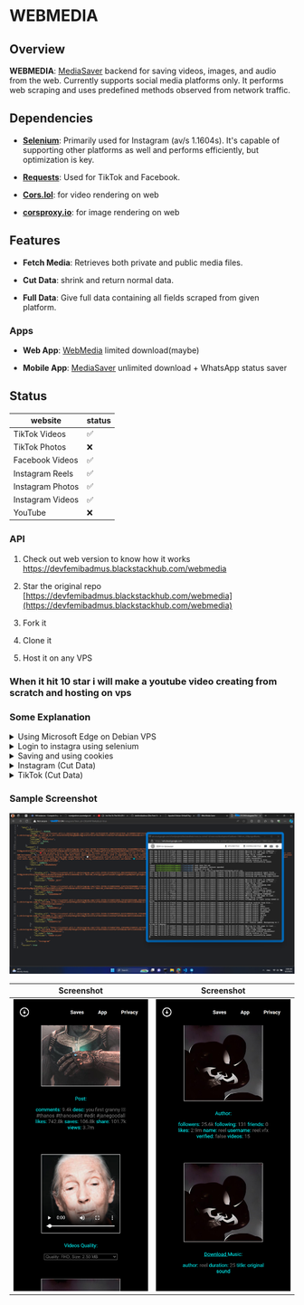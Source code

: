 # WEBMEDIA

## Overview

**WEBMEDIA**: [MediaSaver](https://github.com/devfemibadmus/mediasaver) backend for saving videos, images, and audio from the web. Currently supports social media platforms only. It performs web scraping and uses predefined methods observed from network traffic.


## Dependencies

- **[Selenium](https://github.com/SeleniumHQ/selenium)**: Primarily used for Instagram (av/s 1.1604s). It's capable of supporting other platforms as well and performs efficiently, but optimization is key.

- **[Requests](https://github.com/psf/requests)**: Used for TikTok and Facebook.

- **[Cors.lol](https://github.com/BradPerbs/cors.lol)**: for video rendering on web 

- **[corsproxy.io](https://github.com/cors-proxy/fix-cors-errors)**: for image rendering on web


## Features

-  **Fetch Media**: Retrieves both private and public media files.

-  **Cut Data**: shrink and return normal data.

-  **Full Data**: Give full data containing all fields scraped from given platform.


### Apps

-  **Web App**: [WebMedia](https://devfemibadmus.blackstackhub.com/webmedia) limited download(maybe)

-  **Mobile App**: [MediaSaver](https://github.com/devfemibadmus/mediasaver) unlimited download + WhatsApp status saver
  

## Status
|website| status |
|--|--|
| TikTok Videos |✅|
| TikTok Photos |❌|
| Facebook Videos |✅|
| Instagram Reels |✅|
| Instagram Photos |✅|
| Instagram Videos |✅|
| YouTube |❌|


### API


1. Check out web version to know how it works https://devfemibadmus.blackstackhub.com/webmedia

1. Star the original repo [https://devfemibadmus.blackstackhub.com/webmedia](https://devfemibadmus.blackstackhub.com/webmedia)

2. Fork it

3. Clone it

4. Host it on any VPS

### When it hit 10 star i will make a youtube video creating from scratch and hosting on vps

### Some Explanation

<details>
<summary>Using Microsoft Edge on Debian VPS</summary>

1. **Familiarize Yourself with Edge WebDriver and Selenium**

   Before proceeding, you might want to check out these issues on GitHub related to Edge WebDriver:
   - [No latest stable release for Linux · Issue #156](https://github.com/MicrosoftEdge/EdgeWebDriver/issues/156)
   - [How to determine the correct Microsoft Edge WebDriver version for a given Edge browser version · Issue #158](https://github.com/MicrosoftEdge/EdgeWebDriver/issues/158#issuecomment-2263769092)

2. **Install Microsoft Edge and Edge WebDriver on Debian**

   - First, add the Microsoft repository to your APT sources list:

     ```bash
     sudo nano /etc/apt/sources.list.d/microsoft-edge.list
     ```

     Add the following line:

     ```bash
     deb [arch=amd64] https://packages.microsoft.com/repos/edge stable main
     ```

     Then, download and add the Microsoft GPG key:

     ```bash
     wget -q https://packages.microsoft.com/keys/microsoft.asc -O microsoft.asc
     sudo gpg --dearmor -o /etc/apt/trusted.gpg.d/microsoft.gpg microsoft.asc
     ```

   - Update the APT package list and check for available versions of Microsoft Edge:

     ```bash
     sudo apt update
     apt list -a microsoft-edge-stable
     ```

   - Install the latest matching version of Microsoft Edge:

     ```bash
     sudo apt install microsoft-edge-stable=123.0.2420.97-1
     ```

   - Download the matching version of Edge WebDriver and install it:

     ```bash
     sudo wget https://msedgewebdriverstorage.blob.core.windows.net/edgewebdriver/123.0.2420.97/edgedriver_linux64.zip
     unzip edgedriver_linux64.zip
     sudo mv msedgedriver /usr/local/bin/
     ```

</details>

<details>
<summary>Login to instagra using selenium</summary>

```python
import time  # Imports the time module, used for adding delays in the script.
import pickle  # Imports the pickle module, used for serializing and deserializing objects.
import os  # Imports the os module, used for interacting with the operating system.
from selenium import webdriver  # Imports the webdriver module from Selenium, used for controlling web browsers.
from selenium.webdriver.common.by import By  # Imports By, which allows selecting elements by various attributes.
from selenium.webdriver.edge.options import Options  # Imports Options, which allows setting Edge browser options.
from selenium.webdriver.edge.service import Service  # Imports Service, which helps manage the Edge WebDriver service.
from selenium.webdriver.support.ui import WebDriverWait  # Imports WebDriverWait, used for waiting for conditions.
from selenium.webdriver.support import expected_conditions as EC  # Imports expected_conditions, which provides conditions to wait for.

class Instagram:
    def __init__(self, username=None, password=None):
        self.username = username  # Stores the username for Instagram login.
        self.password = password  # Stores the password for Instagram login.
        self.edge_options = Options()  # Creates an Options object for configuring Edge WebDriver.
        self.edge_options.use_chromium = True  # Configures the WebDriver to use Chromium-based Edge.
        self.edge_options.add_argument("--headless")  # Runs the browser in headless mode (without GUI).
        self.edge_options.add_argument("--mute-audio")  # Mutes any audio played by the browser.
        self.edge_options.add_argument("--disable-gpu")  # Disables GPU usage to avoid graphical issues.
        service = Service('/usr/local/bin/msedgedriver')  # Specifies the path to the Edge WebDriver executable.
        self.edge_options.add_experimental_option('excludeSwitches', ['enable-logging'])  # Disables certain logging options.
        self.browser = webdriver.Edge(service=service, options=self.edge_options)  # Creates a new Edge browser instance with the specified options.
        self.browser.set_script_timeout(50)  # Sets the maximum time to wait for scripts to execute.

        self.browser.get('https://www.instagram.com')  # Opens the Instagram login page.
        self.wait_for_page_load()  # Calls a method to wait until the page is fully loaded.
        self.login()  # Calls the login method to log into Instagram.

    def wait_for_page_load(self):
        WebDriverWait(self.browser, 10).until(
            lambda driver: driver.execute_script("return document.readyState") == "complete"
        )  # Waits until the page's JavaScript has finished loading.

    def login(self):
        # Enter username
        username_input = WebDriverWait(self.browser, 10).until(
            EC.presence_of_element_located((By.NAME, 'username'))
        )  # Waits for the username input field to appear and selects it.
        username_input.send_keys(self.username)  # Types the username into the input field.

        # Enter password
        password_input = self.browser.find_element(By.NAME, 'password')  # Finds the password input field.
        password_input.send_keys(self.password)  # Types the password into the input field.

        # Click login button
        login_button = self.browser.find_element(By.XPATH, "//button[@type='submit']")  # Finds the login button using XPath.
        login_button.click()  # Clicks the login button.

        # Wait for login to complete (home page or error message)
        self.wait_for_page_load()  # Waits until the next page is fully loaded.
        time.sleep(5)  # Add extra wait for redirection.

        # Check if login was successful
        if "https://www.instagram.com/" in self.browser.current_url:
            print("Login successful")
            print(self.browser.current_url)  # If extra param then account need auth 2FA very simple it can be solve easily hit me
        else:
            print("Login failed")

if __name__ == "__main__":
    username = "username"  # Placeholder for Instagram username.
    password = "passwd"  # Placeholder for Instagram password.

    insta_bot = Instagram(username, password)  # Creates an instance of the Instagram class and logs in with the provided credentials.

```
</details>

<details>
<summary>Saving and using cookies</summary>

```python
def save_cookies(self):
        try:
            print("Saving cookies to file...")
            with open("cookies.pkl", "wb") as f:
                pickle.dump(self.browser.get_cookies(), f)
            print("Cookies successfully saved.")
        except Exception as e:
            print(f"Error saving cookies: {e}")
```
#### Zoom and read log

![post and video quality](conf/image%20copy%205.png?raw=true)
</details>

<details>
<summary>Instagram (Cut Data)</summary>

```json

{

    "author": {

        "followers": 10142,

        "image": "https://instagram.flos5-3.fna.fbcdn.net/v/t51.28...",

        "name": "Nupat | Learn tech skills",

        "username": "nupat_technologies",

        "verified": false,

        "videos": 664

    },

    "content": {

        "cover": "https://instagram.flos5-2.fna.fbcdn.net/v/t51.2...",

        "desc": "The motivation to keep going always.\nWe are at it always, steady grinding 💪 💯",

        "id": "3423747737702041332",

        "likes": 12,

        "play": 82,

        "shortcode": "C-DmG16Rwb0",

        "views": 33

    },
 
    "media": [

        {

            "display_url": "https://instagram.flos5-3.fna.fbcdn.net/o1/v/t1...",

            "id": "3423747737702041332",

            "is_video": true,

           "shortcode": "C-DmG16Rwb0"

        }

    ],

    "platform": "instagram"

}

```
</details>

<details>
<summary>TikTok (Cut Data)</summary>

```json

{

    "author": {

        "followers": 38,

        "following": 3,

        "friends": 0,

        "image": "https://p16-sign-va.tiktokcdn.com/tos-maliva-avt...",

        "likes": 216,

        "name": "devfemibadmus",

        "username": "devfemibadmus",

        "verified": false,

        "videos": 7

    },

    "content": {

        "comments": 0,

        "cover": "https://p16-sign-va.tiktokcdn.com/obj/tos-maliva...",

        "desc": "24hrs #nigeriaprogrammer #debian",

        "id": "7390912680883899654",

        "likes": 7,

        "saves": 0,

        "share": 0,

        "views": 478

    },

    "is_video": true,

    "music": {

        "author": "devfemibadmus",

        "cover": "https://p16-sign-va.tiktokcdn.com/tos-maliva-avt..",

        "duration": 68,

        "src": "https://v16-webapp-prime.tiktok.com/video/tos/useast2a/tos-usea..",

        "title": "original sound - devfemibadmus"

    },

    "platform": "tiktok",

    "videos": [

        {

        "hq": {

            "address": "https://api16-normal-c-useast1a.tiktokv.com/a...",

            "size": 4528979

            }

        },

        {

        "fhd": {

            "address": "https://api16-normal-c-useast1a.tiktokv.com/a...",

            "size": 3692139

            }

        },

        {

        "hd": {

            "address": "https://api16-normal-c-useast1a.tiktokv.com/aweme/v1/p...",

            "size": 2663135

            }

        }

    ]

}

```
</details>


### Sample Screenshot

![post and video quality](conf/image%20copy%205.png?raw=true)

| Screenshot | Screenshot |
|-------------------------------------------------------------|-------------------------------------------------------------|
| ![post and video quality](conf/screenshot/127.0.0.1_5000_(iPhone%2014%20Pro%20Max).png?raw=true) | ![author and musicc](conf/screenshot/127.0.0.1_5000_(iPhone%2014%20Pro%20Max)%20(1).png?raw=true) |
